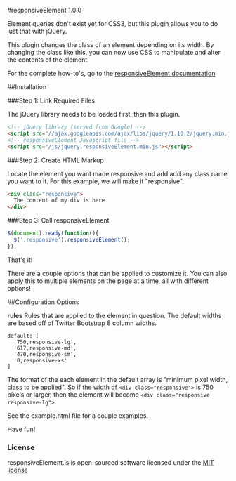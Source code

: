 #responsiveElement 1.0.0

Element queries don't exist yet for CSS3, but this plugin allows you to do just that with jQuery.

This plugin changes the class of an element depending on its width. By changing the class like this, you can now use CSS to manipulate and alter the contents of the element.

For the complete how-to's, go to the [responsiveElement documentation](http://responsiveelement.brandonferens.com/)

##Installation

###Step 1: Link Required Files

The jQuery library needs to be loaded first, then this plugin.

```html
<!-- jQuery library (served from Google) -->
<script src="//ajax.googleapis.com/ajax/libs/jquery/1.10.2/jquery.min.js"></script>
<!-- responsiveElement Javascript file -->
<script src="/js/jquery.responsiveElement.min.js"></script>
```

###Step 2: Create HTML Markup

Locate the element you want made responsive and add add any class name you want to it. For this example, we will make it "responsive".

```html
<div class="responsive">
  The content of my div is here
</div>
```

###Step 3: Call responsiveElement

```javascript
$(document).ready(function(){
  $('.responsive').responsiveElement();
});
```

That's it!

There are a couple options that can be applied to customize it. You can also apply this to multiple elements on the page at a time, all with different options!

##Configuration Options

**rules**
Rules that are applied to the element in question. The default widths are based off of Twitter Bootstrap 8 column widths.
```
default: [
  '750,responsive-lg',
  '617,responsive-md',
  '470,responsive-sm',
  '0,responsive-xs'
]
```
The format of the each element in the default array is "minimum pixel width, class to be applied". So if the width of `<div class="responsive">` is 750 pixels or larger, then the element will become `<div class="responsive responsive-lg">`.

See the example.html file for a couple examples.

Have fun!

### License

responsiveElement.js is open-sourced software licensed under the [MIT license](http://opensource.org/licenses/MIT)
